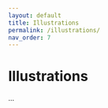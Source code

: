 ```yaml
---
layout: default
title: Illustrations
permalink: /illustrations/
nav_order: 7
---
```


# Illustrations

...